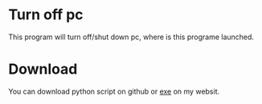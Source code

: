 # Turn off pc
This program will turn off/shut down pc, where is this programe launched.

# Download
You can download python script on github or [exe](http://bezpecne.jednoduse.cz/projekty) on my websit.
